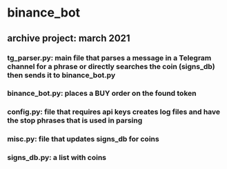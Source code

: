 # binance_bot
## archive project: march 2021
### tg_parser.py: main file that parses a message in a Telegram channel for a phrase or directly searches the coin (signs_db) then sends it to binance_bot.py
### binance_bot.py: places a BUY order on the found token 
### config.py: file that requires api keys creates log files and have the stop phrases that is used in parsing
### misc.py: file that updates signs_db for coins
### signs_db.py: a list with coins
